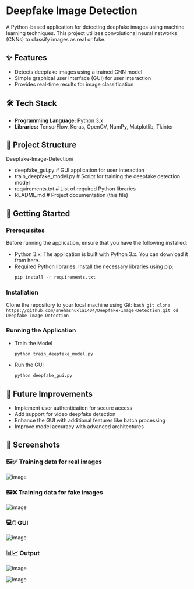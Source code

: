 # Deepfake Image Detection

A Python-based application for detecting deepfake images using machine learning techniques. This project utilizes convolutional neural networks (CNNs) to classify images as real or fake.

## ✨ Features
- Detects deepfake images using a trained CNN model
- Simple graphical user interface (GUI) for user interaction
- Provides real-time results for image classification

## 🛠️ Tech Stack
- **Programming Language:** Python 3.x
- **Libraries:** TensorFlow, Keras, OpenCV, NumPy, Matplotlib, Tkinter

## 📂 Project Structure
Deepfake-Image-Detection/
- deepfake_gui.py           # GUI application for user interaction
- train_deepfake_model.py   # Script for training the deepfake detection model
- requirements.txt          # List of required Python libraries
- README.md                 # Project documentation (this file)

## 🚀 Getting Started
### Prerequisites
Before running the application, ensure that you have the following installed:
- Python 3.x: The application is built with Python 3.x. You can download it from here.
- Required Python libraries: Install the necessary libraries using pip:
  ``` bash
  pip install -r requirements.txt
  ```
### Installation
Clone the repository to your local machine using Git:
    ``` bash
    git clone https://github.com/snehashukla1404/Deepfake-Image-Detection.git
    cd Deepfake-Image-Detection
    ```

### Running the Application
- Train the Model
  ```bash
  python train_deepfake_model.py
  ```
- Run the GUI
  ```bash
  python deepfake_gui.py
  ```
## 🧩 Future Improvements
- Implement user authentication for secure access
- Add support for video deepfake detection
- Enhance the GUI with additional features like batch processing 
- Improve model accuracy with advanced architectures

## 📸 Screenshots
### 🖼️✅ Training data for real images
![image](https://github.com/user-attachments/assets/fdc1bd14-9b87-4bf9-835a-2d156658681d)

### 🖼️❌ Training data for fake images
![image](https://github.com/user-attachments/assets/03cbe91e-a63b-4969-ba72-dc660c68ea9e)

### 💻🖱️ GUI
![image](https://github.com/user-attachments/assets/7dd09e15-1ab9-441e-b192-359b3b61509f)

### 📊📈 Output
![image](https://github.com/user-attachments/assets/d361fd63-3a1c-46a4-8b71-9bfea16d3eb7)

![image](https://github.com/user-attachments/assets/50d9557a-53ca-4c5a-ad3e-01c9cf94a1c7)
